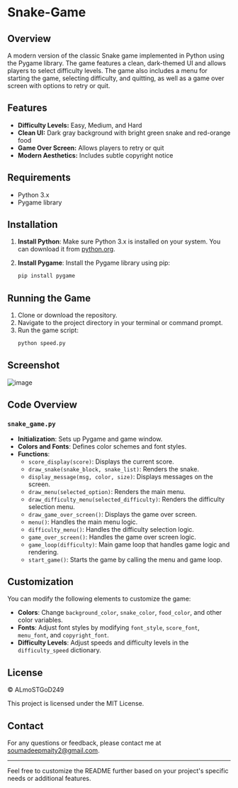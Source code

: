 # Snake-Game

## Overview
A modern version of the classic Snake game implemented in Python using the Pygame library. The game features a clean, dark-themed UI and allows players to select difficulty levels. The game also includes a menu for starting the game, selecting difficulty, and quitting, as well as a game over screen with options to retry or quit.

## Features
- **Difficulty Levels:** Easy, Medium, and Hard
- **Clean UI:** Dark gray background with bright green snake and red-orange food
- **Game Over Screen:** Allows players to retry or quit
- **Modern Aesthetics:** Includes subtle copyright notice

## Requirements
- Python 3.x
- Pygame library

## Installation
1. **Install Python**: Make sure Python 3.x is installed on your system. You can download it from [python.org](https://www.python.org/downloads/).

2. **Install Pygame**: Install the Pygame library using pip:
   ```bash
   pip install pygame
   ```

## Running the Game
1. Clone or download the repository.
2. Navigate to the project directory in your terminal or command prompt.
3. Run the game script:
   ```bash
   python speed.py
   ```
## Screenshot

![image](https://github.com/user-attachments/assets/914b4e85-3b71-47f6-a3b0-64c906a07d80)

## Code Overview

### `snake_game.py`
- **Initialization**: Sets up Pygame and game window.
- **Colors and Fonts**: Defines color schemes and font styles.
- **Functions**:
  - `score_display(score)`: Displays the current score.
  - `draw_snake(snake_block, snake_list)`: Renders the snake.
  - `display_message(msg, color, size)`: Displays messages on the screen.
  - `draw_menu(selected_option)`: Renders the main menu.
  - `draw_difficulty_menu(selected_difficulty)`: Renders the difficulty selection menu.
  - `draw_game_over_screen()`: Displays the game over screen.
  - `menu()`: Handles the main menu logic.
  - `difficulty_menu()`: Handles the difficulty selection logic.
  - `game_over_screen()`: Handles the game over screen logic.
  - `game_loop(difficulty)`: Main game loop that handles game logic and rendering.
  - `start_game()`: Starts the game by calling the menu and game loop.

## Customization
You can modify the following elements to customize the game:
- **Colors**: Change `background_color`, `snake_color`, `food_color`, and other color variables.
- **Fonts**: Adjust font styles by modifying `font_style`, `score_font`, `menu_font`, and `copyright_font`.
- **Difficulty Levels**: Adjust speeds and difficulty levels in the `difficulty_speed` dictionary.

## License
© ALmoSTGoD249

This project is licensed under the MIT License. 

## Contact
For any questions or feedback, please contact me at [soumadeepmaity2@gmail.com](mailto:soumadeepmaity2@gmail.com).

---

Feel free to customize the README further based on your project's specific needs or additional features.

